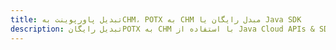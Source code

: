 ---title: تبدیل پاورپوینت بهCHM، POTX به CHM مبدل رایگان یا Java SDKdescription: تبدیل رایگانPOTX به CHM با استفاده از Java Cloud APIs & SDK. همچنین اسناد Microsoft PowerPoint را در Cloud ایجاد، ویرایش و رندر کنید.---